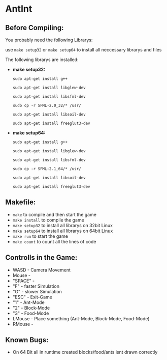 AntInt
=======

Before Compiling:
-------
You probably need the following Librarys:

use `make setup32` or `make setup64` to install all neccessary librarys and files

The following librarys are installed:

- **make setup32:**

	`sudo apt-get install g++`

	`sudo apt-get install libglew-dev`

	`sudo apt-get install libsfml-dev` 

	`sudo cp -r SFML-2.0_32/* /usr/`

	`sudo apt-get install libsoil-dev`

	`sudo apt-get install freeglut3-dev`


- **make setup64:**

	`sudo apt-get install g++`

	`sudo apt-get install libglew-dev`

	`sudo apt-get install libsfml-dev` 

	`sudo cp -r SFML-2.1_64/* /usr/`

	`sudo apt-get install libsoil-dev`

	`sudo apt-get install freeglut3-dev`


Makefile:
-------

- `make` to compile and then start the game	
- `make install` to compile the game
- `make setup32` to install all librarys on 32bit Linux
- `make setup64` to install all librarys on 64bit Linux
- `make run` to start the game
- `make count` to count all the lines of code



Controlls in the Game:
-------
- WASD		-	Camera Movement
- Mouse		-	
- "SPACE" 	-	
- "F"		- 	faster Simulation
- "G"		-	slower Simulation
- "ESC"		- 	Exit-Game
- "1"		-	Ant-Mode
- "2"		-	Block-Mode
- "3"		- 	Food-Mode
- LMouse 	- 	Place something (Ant-Mode, Block-Mode, Food-Mode)
- RMouse	-	



Known Bugs:
-------

- On 64 Bit all in runtime created blocks/food/ants isnt drawn correctly
